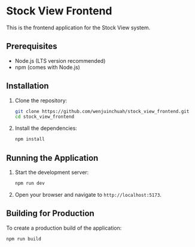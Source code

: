 # Stock View Frontend

This is the frontend application for the Stock View system.

## Prerequisites

- Node.js (LTS version recommended)
- npm (comes with Node.js)

## Installation

1. Clone the repository:
   ```bash
   git clone https://github.com/wenjuinchuah/stock_view_frontend.git
   cd stock_view_frontend

2. Install the dependencies:
   ```bash
   npm install

## Running the Application

1. Start the development server:
   ```bash
   npm run dev

2. Open your browser and navigate to `http://localhost:5173`.

## Building for Production

To create a production build of the application:
   ```bash
   npm run build
